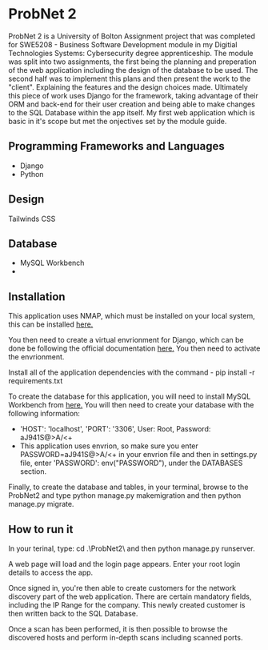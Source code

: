 
# ProbNet 2

ProbNet 2 is a University of Bolton Assignment project that was completed for SWE5208 - Business Software Development module in my Digitial Technologies Systems: Cybersecurity degree apprenticeship. The module was split into two assignments, the first being the planning and preperation of the web application including the design of the database to be used. The second half was to implement this plans and then present the work to the "client". Explaining the features and the design choices made. Ultimately this piece of work uses Django for the framework, taking advantage of their ORM and back-end for their user creation and being able to make changes to the SQL Database within the app itself. My first web application which is basic in it's scope but met the onjectives set by the module guide. 




## Programming Frameworks and Languages

* Django
* Python

## Design

Tailwinds CSS

## Database

* MySQL Workbench
* 
## Installation

This application uses NMAP, which must be installed on your local system, this can be installed [here.](https://nmap.org/download.html)

You then need to create a virtual envrionment for Django, which can be done be following the official documentation [here.](https://docs.djangoproject.com/en/3.1/intro/contributing/#getting-a-copy-of-django-s-development-version) You then need to activate the envrionment.

Install all of the application dependencies with the command - pip install -r requirements.txt

To create the database for this application, you will need to install MySQL Workbench from [here.](https://dev.mysql.com/downloads/workbench/) You will then need to create your database with the following information:

* 'HOST': 'localhost', 'PORT': '3306', User: Root, Password: aJ941S@>A/<+
* This application uses envrion, so make sure you enter PASSWORD=aJ941S@>A/<+ in your envrion file and then in settings.py file, enter 'PASSWORD': env("PASSWORD"), under the DATABASES section.

Finally, to create the database and tables, in your terminal, browse to the ProbNet2 and type python manage.py makemigration and then python manage.py migrate.



## How to run it

In your terinal, type: cd .\ProbNet2\ and then python manage.py runserver.

A web page will load and the login page appears. Enter your root login details to access the app.

Once signed in, you're then able to create customers for the network discovery part of the web application. There are certain mandatory fields, including the IP Range for the company. This newly created customer is then written back to the SQL Database.

Once a scan has been performed, it is then possible to browse the discovered hosts and perform in-depth scans including scanned ports.

